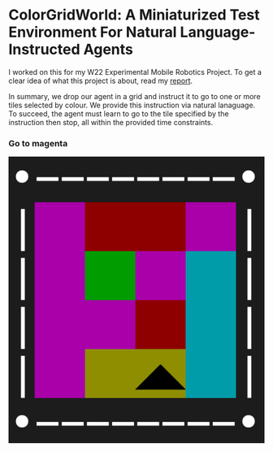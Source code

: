 # ColorGridWorld: A Miniaturized Test Environment For Natural Language-Instructed Agents
I worked on this for my W22 Experimental Mobile Robotics Project. To get a clear idea of what this project is about, read my [report](./ColorGridWorld%20Report.pdf).

In summary, we drop our agent in a grid and instruct it to go to one or more tiles selected by colour. We provide this instruction via natural lanaguage. To succeed, the agent must learn to go to the tile specified by the instruction then stop, all within the provided time constraints.

### Go to magenta
![4x4 board](./images/board.png)
